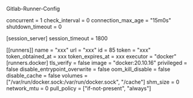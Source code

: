 Gitlab-Runner-Config

concurrent = 1
check_interval = 0
connection_max_age = "15m0s"
shutdown_timeout = 0

[session_server]
  session_timeout = 1800

[[runners]]
  name = "xxx"
  url = "xxx"
  id = 85
  token = "xxx"
  token_obtained_at = xxx
  token_expires_at = xxx
  executor = "docker"
  [runners.docker]
    tls_verify = false
    image = "docker:20.10.16"
    privileged = false
    disable_entrypoint_overwrite = false
    oom_kill_disable = false
    disable_cache = false
    volumes = ["/var/run/docker.sock:/var/run/docker.sock", "/cache"]
    shm_size = 0
    network_mtu = 0
    pull_policy = ["if-not-present", "always"]
